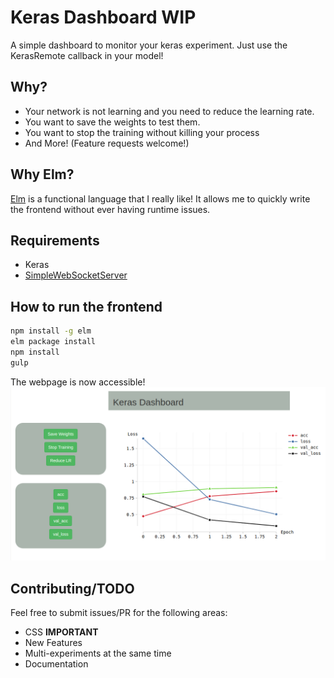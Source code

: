 # Keras Dashboard **WIP**
A simple dashboard to monitor your keras experiment. Just use the KerasRemote callback in your model!

## Why?
* Your network is not learning and you need to reduce the learning rate.
* You want to save the weights to test them.
* You want to stop the training without killing your process
* And More! (Feature requests welcome!)


## Why Elm?
[Elm](http://elm-lang.org/) is a functional language that I really like! It allows me to quickly write the frontend without ever having runtime issues.

## Requirements
* Keras
* [SimpleWebSocketServer](https://github.com/dpallot/simple-websocket-server)

## How to run the frontend
```bash
npm install -g elm
elm package install
npm install
gulp
```

The webpage is now accessible!
![](.readme/keras_dashboard.png)


## Contributing/TODO
Feel free to submit issues/PR for the following areas:
* CSS **IMPORTANT**
* New Features
* Multi-experiments at the same time
* Documentation

